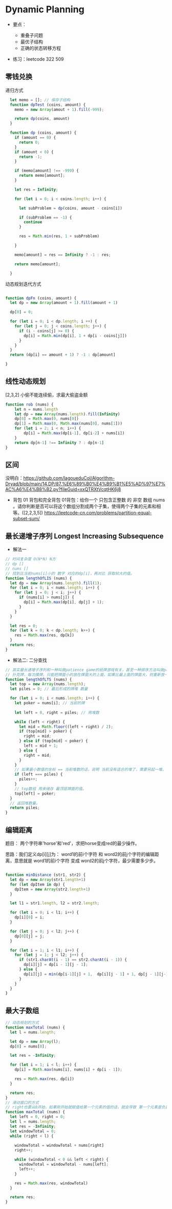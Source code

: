 # Dynamic Planning

- 要点：
  - 重叠子问题
  - 最优子结构
  - 正确的状态转移方程

- 练习：leetcode 322 509

## 零钱兑换

递归方式

```javascript
  let memo = []; // 保存子结构
  function dpTest (coins, amount) {
    memo = new Array(amout + 1).fill(-999);

    return dp(coins, amount)
  }

  function dp (coins, amount) {
    if (amount == 0) {
      return 0;
    }
    if (amount < 0) {
      return -1;
    }

    if (memo[amount] !== -999) {
      return memo[amount];
    }

    let res = Infinity;

    for (let i = 0; i < coins.length; i++) {

      let subProblem = dp(coins, amount - coins[i])

      if (subProblem == -1) {
        continue
      }

      res = Math.min(res, 1 + subProblem)

    }

    memo[amount] = res == Infinity ? -1 : res;

    return memo[amount];

  }
```

动态规划迭代方式

```javascript

function dpFn (coins, amount) {
  let dp = new Array(amount + 1).fill(amount + 1)

  dp[0] = 0;

  for (let i = 0; i < dp.length; i ++) {
    for (let j = 0; j < coins.length; j++) {
      if (i - coins[j] >= 0) {
        dp[i] = Math.min(dp[i], 1 + dp[i - coins[j]])
      }
    }
  }
  return (dp[i] == amount + 1) ? -1 : dp[amount]

}

```

## 线性动态规划

[2,3,2] 小偷不能连续偷，求最大偷盗金额

```javascript
function rob (nums) {
    let n = nums.length
    let dp = new Array(nums.length).fill(Infinity)
    dp[0] = Math.max(0, nums[0])
    dp[1] = Math.max(0, Math.max(nums[0], nums[1]))
    for (let i = 2; i < n; i++) {
        dp[i] = Math.max(dp[i-1], dp[i-2] + nums[i])
    }
    return dp[n-1] !== Infinity ? : dp[n-1]
}
```

## 区间

  没明白：https://github.com/lagoueduCol/Algorithm-Dryad/blob/main/14.DP/87.%E6%89%B0%E4%B9%B1%E5%AD%97%E7%AC%A6%E4%B8%B2.py?fileGuid=xxQTRXtVcqtHK6j8

- 背包
  01 背包和完全背包
  01背包：给你一个 只包含正整数 的 非空 数组 nums 。请你判断是否可以将这个数组分割成两个子集，使得两个子集的元素和相等。([2,2,3,5])
  https://leetcode-cn.com/problems/partition-equal-subset-sum/

## 最长递增子序列 Longest Increasing Subsequence

- 解法一

```javascript
// 时间复杂度 O(N*N) N方
// dp [] 
// nums []
// 找到比当前nums[i]小的 数字 对应的dp[i]，再对比 获取较大的值。
function lengthOfLIS (nums) {
  let dp = new Array(nums.length).fill(1);
  for (let i = 0; i < nums.length; i++) {
    for (let j = 0; j < i; j++) {
      if (nums[i] > nums[j]) {
        dp[i] = Math.max(dp[i], dp[j] + 1);
      }
    }
  }

  let res = 0;
  for (let k = 0; k < dp.length; k++) {
    res = Math.max(res, dp[k])
  }
  return res;
}
```

- 解法二: 二分查找

```javascript
// 其实最长递增子序列和一种叫做patience game的纸牌游戏有关，甚至一种排序方法叫做patience sorting（耐心排序）
// 扑克牌，每次摸牌，只能把牌面小的放在牌面大的上面，如果比最上面的牌面大，则重新放一堆。最终的堆数，则是最长递增子序列。
function lengthOfLTS (nums) {
  let top = new Array(nums.length);
  let piles = 0; // 最后形成的牌堆 数量

  for (let i = 0; i < nums.length; i++) {
    let poker = nums[i]; // 当前的牌
    
    let left = 0, right = piles; // 用堆数

    while (left < right) {
      let mid = Math.floor((left + right) / 2);
      if (top[mid] > poker) {
        right = mid;
      } else if (top[mid] < poker) {
        left = mid + 1;
      } else {
        right = mid;
      }
    }
    // 如果最小数值的坐标 == 当前堆数的话，说明 当前没有适合的堆了，需要另起一堆。
    if (left === piles) {
      piles++;
    }
    // top数组 用来储存 最顶层牌面的值。
    top[left] = poker;
  }
  // 返回堆数量。
  return piles;
}
```

## 编辑距离

题目： 两个字符串'horse'和'red'，求把horse变成red的最少操作。

思路：我们定义dp[i][j]为： word1的前i个字符 和 word2的前j个字符的编辑距离，意思就是 word1的前i个字符 变成 word2的前j个字符，最少需要多少步。

```javascript

function minDistance (str1, str2) {
  let dp = new Array(str1.length+1)
  for (let dpItem in dp) {
    dpItem = new Array(str2.length+1)
  }

  let l1 = str1.length, l2 = str2.length;

  for (let i = 0; i < l1; i++) {
    dp[i][0] = i;
  }

  for (let j = 0; j < l2; j++) {
    dp[0][j] = j;
  }

  for (let i = 1; i < l1; i++) {
    for (let j = 1; j < l2; j++) {
      if (str1.charAt(i - 1) == str2.charAt(i - 1)) {
        dp[i][j] = dp[i - 1][j - 1];
      } else {
        dp[i][j] = min(dp[i-1][j] + 1,  dp[i][j - 1] + 1, dp[j - 1][j-1] + 1)
      }
    }
  }
}

```

## 最大子数组

```javascript
// 动态规划的方式
function maxTotal (nums) {
  let l = nums.length;

  let dp = new Array(l);
  dp[0] = nums[0];

  let res = -Infinity;

  for (let i = 1; i < l; i++) {
    dp[i] = Math.max(nums[i], nums[i] + dp[i - 1]);

    res = Math.max(res, dp[i])
  }

  return res;
}
// 滑动窗口的方式
// right也要从0开始，如果刚开始就赋值给第一个元素的值的话，就会导致 第一个元素是负数的话，就会默认跳过负数的检验（while (windowTotal < 0 )）了。
function maxTotal (nums) {
  let left = 0, right = 0;
  let l = nums.length;
  let res = -Infinity;
  let windowTotal = 0;
  while (right < l) {
    
    windowTotal = windowTotal + nums[right]
    right++;

    while (windowTotal < 0 && left < right) {
      windowTotal = windowTotal - nums[left];
      left++;
    }

    res = Math.max(res, windowTotal)
  }

  return res;
}
```

